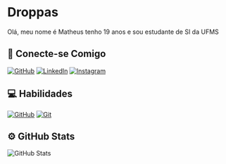 
# Droppas

Olá, meu nome é Matheus tenho 19 anos e sou estudante de SI da UFMS

## 🧾 Conecte-se Comigo

[![GitHub](https://img.shields.io/badge/GitHub-1b003a?style=for-the-badge&logo=github&logoColor=white)](https://github.com/Droppas) [![LinkedIn](https://img.shields.io/badge/LinkedIn-1b003a?style=for-the-badge&logo=linkedin&logoColor=white)](https://www.linkedin.com/in/matheus-droppa ) [![Instagram](https://img.shields.io/badge/-Instagram-1b003a?style=for-the-badge&logo=instagram&logoColor=white)](https://www.instagram.com/droppamatheus/)


## 💻 Habilidades

[![GitHub](https://img.shields.io/badge/GitHub-1b003a?style=for-the-badge&logo=github&logoColor=white)](https://docs.github.com/) [![Git](https://img.shields.io/badge/Git-1b003a?style=for-the-badge&logo=git&logoColor=white)](https://git-scm.com/doc) 

## ⚙ GitHub Stats

![GitHub Stats](https://github-readme-stats.vercel.app/api?username=Droppas&theme=transparent&bg_color=000&border_color=1b003a&show_icons=true&icon_color=1b003a&title_color=1b003a&text_color=FFF)
